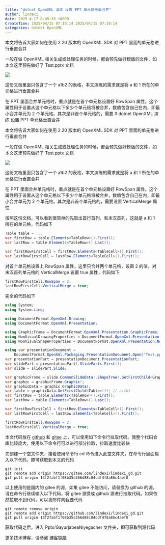 ```yaml
---
title: "dotnet OpenXML 演练 设置 PPT 单元格垂直合并"
author: lindexi
date: 2025-4-17 8:49:38 +0800
CreateTime: 2025/04/15 07:19:14 2025/04/15 07:19:14
categories: dotnet OpenXML
---
```


本文将告诉大家如何在使用 2.20 版本的 OpenXML SDK 对 PPT 里面的单元格进行垂直合并

<!--more-->


<!-- CreateTime:2025/04/15 07:19:14 -->
<!-- 发布 -->
<!-- 博客 -->

一般在做 OpenXML 相关生成或处理任务的时候，都会预先做好模版的文件，如本文这里预先做好了 Test.pptx 文档

<!-- ![](image/dotnet OpenXML 演练 设置 PPT 单元格垂直合并/dotnet OpenXML 演练 设置 PPT 单元格垂直合并0.png) -->
![](http://cdn.lindexi.site/lindexi%2F20254161938171020.jpg)

这份文档里面只包含了一个 a1b2 的表格，本文演练的需求就是将 a 和 1 所在的单元格进行垂直合并

在 PPT 里面合并单元格时，重点就是在首个单元格设置好 RowSpan 属性，这个属性用于设置从这个单元格以下多少个单元格将被合并，数值包含自己在内，即最小合并单元为 2 个单元格。其次是非首个单元格的，需要 # dotnet OpenXML 演练 设置 PPT 单元格垂直合并

本文将告诉大家如何在使用 2.20 版本的 OpenXML SDK 对 PPT 里面的单元格进行垂直合并

<!--more-->
<!-- CreateTime:2025/04/15 07:19:14 -->
<!-- 发布 -->
<!-- 博客 -->

一般在做 OpenXML 相关生成或处理任务的时候，都会预先做好模版的文件，如本文这里预先做好了 Test.pptx 文档

<!-- ![](image/dotnet OpenXML 演练 设置 PPT 单元格垂直合并/dotnet OpenXML 演练 设置 PPT 单元格垂直合并0.png) -->
![](http://cdn.lindexi.site/lindexi%2F20254161938171020.jpg)

这份文档里面只包含了一个 a1b2 的表格，本文演练的需求就是将 a 和 1 所在的单元格进行垂直合并

在 PPT 里面合并单元格时，重点就是在首个单元格设置好 RowSpan 属性，这个属性用于设置从这个单元格以下多少个单元格将被合并，数值包含自己在内，即最小合并单元为 2 个单元格。其次是非首个单元格的，需要设置 VerticalMerge 属性

按照这份文档，可以看到很简单的先取出首行首列，和末汉首列，这就是 a 和 1 所在的单元格，代码如下

```csharp
Table table = ...
var firstRow = table.Elements<TableRow>().First();
var lastRow = table.Elements<TableRow>().Last();

var firstRowFirstCell = firstRow.Elements<TableCell>().First();
var lastRowFirstCell = lastRow.Elements<TableCell>().First();
```

对首个单元格设置上 RowSpan 属性，这里只合并两个单元格，设置 2 的值。对末汉首列单元格的 VerticalMerge 设置 true 属性，代码如下

```csharp
firstRowFirstCell.RowSpan = 2;
lastRowFirstCell.VerticalMerge = true;
```

完全的代码如下

```csharp
using System;
using System.Linq;

using DocumentFormat.OpenXml.Drawing;
using DocumentFormat.OpenXml.Presentation;

using GraphicFrame = DocumentFormat.OpenXml.Presentation.GraphicFrame;
using NonVisualDrawingProperties = DocumentFormat.OpenXml.Presentation.NonVisualDrawingProperties;
using NonVisualShapeProperties = DocumentFormat.OpenXml.Presentation.NonVisualShapeProperties;

using var presentationDocument =
    DocumentFormat.OpenXml.Packaging.PresentationDocument.Open("Test.pptx", true);
var presentationPart = presentationDocument.PresentationPart;
var slidePart = presentationPart!.SlideParts.First();
var slide = slidePart.Slide;

var graphicFrame = slide.CommonSlideData!.ShapeTree!.GetFirstChild<GraphicFrame>()!;
var graphic = graphicFrame.Graphic!;
var graphicData = graphic.GraphicData!;
var table = graphicData.GetFirstChild<Table>()!; // a:tbl
var firstRow = table.Elements<TableRow>().First();
var lastRow = table.Elements<TableRow>().Last();

var firstRowFirstCell = firstRow.Elements<TableCell>().First();
var lastRowFirstCell = lastRow.Elements<TableCell>().First();

firstRowFirstCell.RowSpan = 2;
lastRowFirstCell.VerticalMerge = true;
```

本文代码放在 [github](https://github.com/lindexi/lindexi_gd/tree/13f2fabf1f08b35d356d88c04cdf4f8a86c4aef0/Pptx/GayurjabeaNiyegacher) 和 [gitee](https://gitee.com/lindexi/lindexi_gd/blob/13f2fabf1f08b35d356d88c04cdf4f8a86c4aef0/Pptx/GayurjabeaNiyegacher) 上，可以使用如下命令行拉取代码。我整个代码仓库比较庞大，使用以下命令行可以进行部分拉取，拉取速度比较快

先创建一个空文件夹，接着使用命令行 cd 命令进入此空文件夹，在命令行里面输入以下代码，即可获取到本文的代码

```
git init
git remote add origin https://gitee.com/lindexi/lindexi_gd.git
git pull origin 13f2fabf1f08b35d356d88c04cdf4f8a86c4aef0
```

以上使用的是国内的 gitee 的源，如果 gitee 不能访问，请替换为 github 的源。请在命令行继续输入以下代码，将 gitee 源换成 github 源进行拉取代码。如果依然拉取不到代码，可以发邮件向我要代码

```
git remote remove origin
git remote add origin https://github.com/lindexi/lindexi_gd.git
git pull origin 13f2fabf1f08b35d356d88c04cdf4f8a86c4aef0
```

获取代码之后，进入 Pptx/GayurjabeaNiyegacher 文件夹，即可获取到源代码

更多技术博客，请参阅 [博客导航](https://blog.lindexi.com/post/%E5%8D%9A%E5%AE%A2%E5%AF%BC%E8%88%AA.html )
